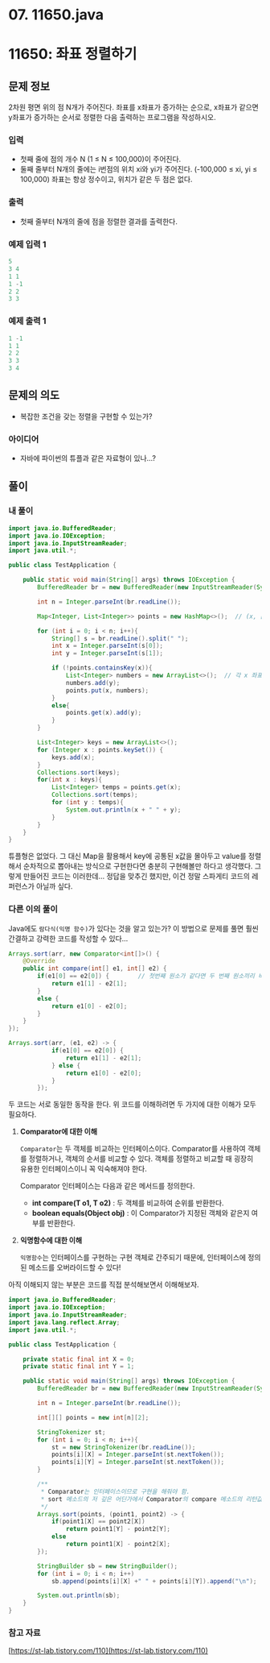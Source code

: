 # 07. 11650.java

# 11650: 좌표 정렬하기

## 문제 정보

2차원 평면 위의 점 N개가 주어진다. 좌표를 x좌표가 증가하는 순으로, x좌표가 같으면 y좌표가 증가하는 순서로 정렬한 다음 출력하는 프로그램을 작성하시오.

### 입력

- 첫째 줄에 점의 개수 N (1 ≤ N ≤ 100,000)이 주어진다.
- 둘째 줄부터 N개의 줄에는 i번점의 위치 xi와 yi가 주어진다. (-100,000 ≤ xi, yi ≤ 100,000) 좌표는 항상 정수이고, 위치가 같은 두 점은 없다.

### 출력

- 첫째 줄부터 N개의 줄에 점을 정렬한 결과를 출력한다.

### 예제 입력 1

```java
5
3 4
1 1
1 -1
2 2
3 3
```

### 예제 출력 1

```java
1 -1
1 1
2 2
3 3
3 4
```

## 문제의 의도

- 복잡한 조건을 갖는 정렬을 구현할 수 있는가?

### 아이디어

- 자바에 파이썬의 튜플과 같은 자료형이 있나…?

## 풀이

### 내 풀이

```java
import java.io.BufferedReader;
import java.io.IOException;
import java.io.InputStreamReader;
import java.util.*;

public class TestApplication {

    public static void main(String[] args) throws IOException {
        BufferedReader br = new BufferedReader(new InputStreamReader(System.in));

        int n = Integer.parseInt(br.readLine());

        Map<Integer, List<Integer>> points = new HashMap<>();  // (x, [y1, y2, ... ])

        for (int i = 0; i < n; i++){
            String[] s = br.readLine().split(" ");
            int x = Integer.parseInt(s[0]);
            int y = Integer.parseInt(s[1]);

            if (!points.containsKey(x)){
                List<Integer> numbers = new ArrayList<>();  // 각 x 좌표마다 새 list 객체를 넣으니 중복 안 됨.
                numbers.add(y);
                points.put(x, numbers);
            }
            else{
                points.get(x).add(y);
            }
        }

        List<Integer> keys = new ArrayList<>();
        for (Integer x : points.keySet()) {
            keys.add(x);
        }
        Collections.sort(keys);
        for(int x : keys){
            List<Integer> temps = points.get(x);
            Collections.sort(temps);
            for (int y : temps){
                System.out.println(x + " " + y);
            }
        }
    }
}
```

튜플형은 없었다. 그 대신 Map을 활용해서 key에 공통된 x값을 몰아두고 value를 정렬해서 순차적으로 뽑아내는 방식으로 구현한다면 충분히 구현해볼만 하다고 생각했다. 그렇게 만들어진 코드는 이러한데… 정답을 맞추긴 했지만, 이건 정말 스파게티 코드의 레퍼런스가 아닐까 싶다.

### 다른 이의 풀이

Java에도 `람다식(익명 함수)`가 있다는 것을 알고 있는가? 이 방법으로 문제를 풀면 훨씬 간결하고 강력한 코드를 작성할 수 있다…

```java
Arrays.sort(arr, new Comparator<int[]>() {		
	@Override
	public int compare(int[] e1, int[] e2) {
		if(e1[0] == e2[0]) {		// 첫번째 원소가 같다면 두 번째 원소끼리 비교
			return e1[1] - e2[1];
		}
		else {
			return e1[0] - e2[0];
		}
	}
});
```

```java
Arrays.sort(arr, (e1, e2) -> {
			if(e1[0] == e2[0]) {
				return e1[1] - e2[1];
			} else {
				return e1[0] - e2[0];
			}
		});
```

두 코드는 서로 동일한 동작을 한다. 위 코드를 이해하려면 두 가지에 대한 이해가 모두 필요하다.

1. **Comparator에 대한 이해**
    
    `Comparator`는 두 객체를 비교하는 인터페이스이다. Comparator를 사용하여 객체를 정렬하거나, 객체의 순서를 비교할 수 있다. 객체를 정렬하고 비교할 때 굉장히 유용한 인터페이스이니 꼭 익숙해져야 한다.
    
    Comparator 인터페이스는 다음과 같은 메서드를 정의한다.
    
    - **int compare(T o1, T o2)** : 두 객체를 비교하여 순위를 반환한다.
    - **boolean equals(Object obj)** : 이 Comparator가 지정된 객체와 같은지 여부를 반환한다.
2. **익명함수에 대한 이해**
    
    `익명함수`는 인터페이스를 구현하는 구현 객체로 간주되기 때문에, 인터페이스에 정의된 메소드를 오버라이드할 수 있다!
    

아직 이해되지 않는 부분은 코드를 직접 분석해보면서 이해해보자.

```java
import java.io.BufferedReader;
import java.io.IOException;
import java.io.InputStreamReader;
import java.lang.reflect.Array;
import java.util.*;

public class TestApplication {

    private static final int X = 0;
    private static final int Y = 1;

    public static void main(String[] args) throws IOException {
        BufferedReader br = new BufferedReader(new InputStreamReader(System.in));

        int n = Integer.parseInt(br.readLine());

        int[][] points = new int[n][2];

        StringTokenizer st;
        for (int i = 0; i < n; i++){
            st = new StringTokenizer(br.readLine());
            points[i][X] = Integer.parseInt(st.nextToken());
            points[i][Y] = Integer.parseInt(st.nextToken());
        }

        /**
         * Comparator는 인터페이스이므로 구현을 해줘야 함.
         * sort 메소드의 저 깊은 어딘가에서 Comparator의 compare 메소드의 리턴값을 활용해 merge sort를 실행함.
         */
        Arrays.sort(points, (point1, point2) -> {
            if(point1[X] == point2[X])
                return point1[Y] - point2[Y];
            else
                return point1[X] - point2[X];
        });

        StringBuilder sb = new StringBuilder();
        for (int i = 0; i < n; i++)
            sb.append(points[i][X] +" " + points[i][Y]).append("\n");

        System.out.println(sb);
    }
}
```

### 참고 자료

[https://st-lab.tistory.com/110](https://st-lab.tistory.com/110)